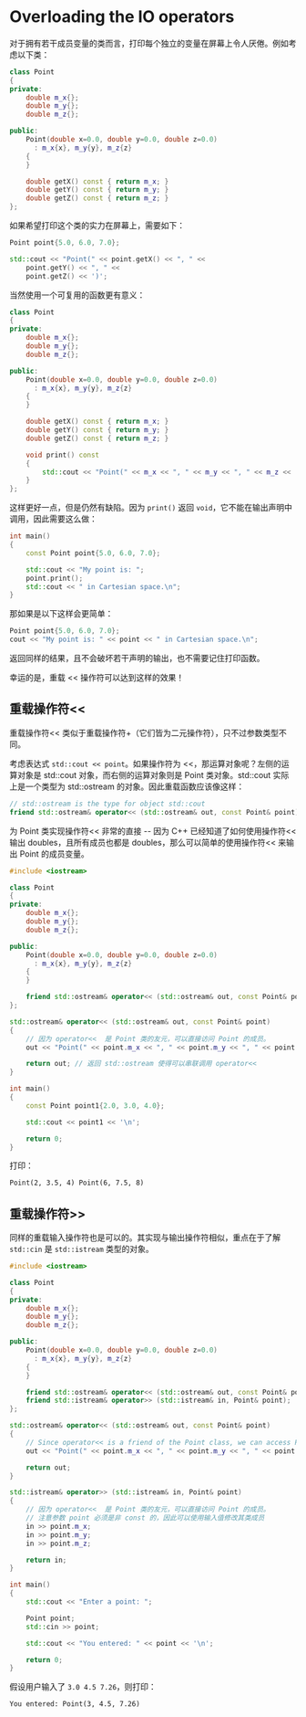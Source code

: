 # Overloading the IO operators

对于拥有若干成员变量的类而言，打印每个独立的变量在屏幕上令人厌倦。例如考虑以下类：

```cpp
class Point
{
private:
    double m_x{};
    double m_y{};
    double m_z{};

public:
    Point(double x=0.0, double y=0.0, double z=0.0)
      : m_x{x}, m_y{y}, m_z{z}
    {
    }

    double getX() const { return m_x; }
    double getY() const { return m_y; }
    double getZ() const { return m_z; }
};
```

如果希望打印这个类的实力在屏幕上，需要如下：

```cpp
Point point{5.0, 6.0, 7.0};

std::cout << "Point(" << point.getX() << ", " <<
    point.getY() << ", " <<
    point.getZ() << ')';
```

当然使用一个可复用的函数更有意义：

```cpp
class Point
{
private:
    double m_x{};
    double m_y{};
    double m_z{};

public:
    Point(double x=0.0, double y=0.0, double z=0.0)
      : m_x{x}, m_y{y}, m_z{z}
    {
    }

    double getX() const { return m_x; }
    double getY() const { return m_y; }
    double getZ() const { return m_z; }

    void print() const
    {
        std::cout << "Point(" << m_x << ", " << m_y << ", " << m_z << ')';
    }
};
```

这样更好一点，但是仍然有缺陷。因为 `print()` 返回 `void`，它不能在输出声明中调用，因此需要这么做：

```cpp
int main()
{
    const Point point{5.0, 6.0, 7.0};

    std::cout << "My point is: ";
    point.print();
    std::cout << " in Cartesian space.\n";
}
```

那如果是以下这样会更简单：

```cpp
Point point{5.0, 6.0, 7.0};
cout << "My point is: " << point << " in Cartesian space.\n";
```

返回同样的结果，且不会破坏若干声明的输出，也不需要记住打印函数。

幸运的是，重载 << 操作符可以达到这样的效果！

## 重载操作符<<

重载操作符<< 类似于重载操作符+（它们皆为二元操作符），只不过参数类型不同。

考虑表达式 `std::cout << point`。如果操作符为 <<，那运算对象呢？左侧的运算对象是 std::cout 对象，而右侧的运算对象则是 Point 类对象。std::cout 实际上是一个类型为 std::ostream 的对象。因此重载函数应该像这样：

```cpp
// std::ostream is the type for object std::cout
friend std::ostream& operator<< (std::ostream& out, const Point& point);
```

为 Point 类实现操作符<< 非常的直接 -- 因为 C++ 已经知道了如何使用操作符<< 输出 doubles，且所有成员也都是 doubles，那么可以简单的使用操作符<< 来输出 Point 的成员变量。

```cpp
#include <iostream>

class Point
{
private:
    double m_x{};
    double m_y{};
    double m_z{};

public:
    Point(double x=0.0, double y=0.0, double z=0.0)
      : m_x{x}, m_y{y}, m_z{z}
    {
    }

    friend std::ostream& operator<< (std::ostream& out, const Point& point);
};

std::ostream& operator<< (std::ostream& out, const Point& point)
{
    // 因为 operator<<  是 Point 类的友元，可以直接访问 Point 的成员。
    out << "Point(" << point.m_x << ", " << point.m_y << ", " << point.m_z << ')'; // 真实输出在这里完成

    return out; // 返回 std::ostream 使得可以串联调用 operator<<
}

int main()
{
    const Point point1{2.0, 3.0, 4.0};

    std::cout << point1 << '\n';

    return 0;
}
```

打印：

```txt
Point(2, 3.5, 4) Point(6, 7.5, 8)
```

## 重载操作符>>

同样的重载输入操作符也是可以的。其实现与输出操作符相似，重点在于了解 `std::cin` 是 `std::istream` 类型的对象。

```cpp
#include <iostream>

class Point
{
private:
    double m_x{};
    double m_y{};
    double m_z{};

public:
    Point(double x=0.0, double y=0.0, double z=0.0)
      : m_x{x}, m_y{y}, m_z{z}
    {
    }

    friend std::ostream& operator<< (std::ostream& out, const Point& point);
    friend std::istream& operator>> (std::istream& in, Point& point);
};

std::ostream& operator<< (std::ostream& out, const Point& point)
{
    // Since operator<< is a friend of the Point class, we can access Point's members directly.
    out << "Point(" << point.m_x << ", " << point.m_y << ", " << point.m_z << ')';

    return out;
}

std::istream& operator>> (std::istream& in, Point& point)
{
    // 因为 operator<<  是 Point 类的友元，可以直接访问 Point 的成员。
    // 注意参数 point 必须是非 const 的，因此可以使用输入值修改其类成员
    in >> point.m_x;
    in >> point.m_y;
    in >> point.m_z;

    return in;
}

int main()
{
    std::cout << "Enter a point: ";

    Point point;
    std::cin >> point;

    std::cout << "You entered: " << point << '\n';

    return 0;
}
```

假设用户输入了 `3.0 4.5 7.26`，则打印：

```txt
You entered: Point(3, 4.5, 7.26)
```
